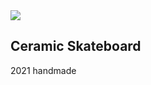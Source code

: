 <img src="https://user-images.githubusercontent.com/17882637/168955027-6374c961-fe49-4b58-9700-1ff9e685121c.png" />

## Ceramic Skateboard
2021
handmade 
